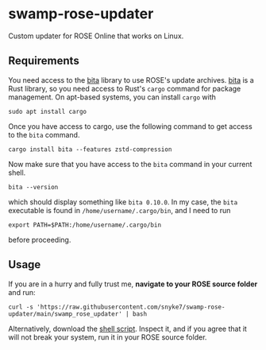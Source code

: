 # swamp-rose-updater

Custom updater for ROSE Online that works on Linux.

## Requirements

You need access to the [bita](https://github.com/oll3/bita) library to use ROSE's update archives.
[bita](https://github.com/oll3/bita) is a Rust library, so you need access to Rust's `cargo` command for package management.
On apt-based systems, you can install `cargo` with
```
sudo apt install cargo
```
Once you have access to cargo, use the following command to get access to the `bita` command.
```
cargo install bita --features zstd-compression
```
Now make sure that you have access to the `bita` command in your current shell.
```
bita --version
```
which should display something like `bita 0.10.0`. In my case, the `bita` executable is found in `/home/username/.cargo/bin`, 
and I need to run 
```
export PATH=$PATH:/home/username/.cargo/bin
```
before proceeding.

## Usage
If you are in a hurry and fully trust me, **navigate to your ROSE source folder** and run:
```
curl -s 'https://raw.githubusercontent.com/snyke7/swamp-rose-updater/main/swamp_rose_updater' | bash
```
Alternatively, download the [shell script](https://raw.githubusercontent.com/snyke7/swamp-rose-updater/main/swamp_rose_updater). 
Inspect it, and if you agree that it will not break your system, run it in your ROSE source folder.
